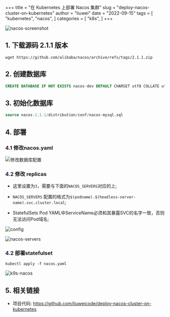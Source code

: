 +++
title = "在 Kubernetes 上部署 Nacos 集群"
slug = "deploy-nacos-cluster-on-kubernetes"
author = "liuwei"
date = "2022-09-15"
tags = [
    "kubernetes",
    "nacos",
]
categories = [
    "k8s",
]
+++

![nacos-screenshot](https://static.liuwei.co/202209/nacos/nacos-screenshot.png)

## 1. 下载源码 2.1.1 版本

```shell
wget https://github.com/alibaba/nacos/archive/refs/tags/2.1.1.zip
```

## 2. 创建数据库

```sql
CREATE DATABASE IF NOT EXISTS nacos-dev DEFAULT CHARSET utf8 COLLATE utf8_general_ci;
```

## 3. 初始化数据库

```sql
source nacos-2.1.1/distribution/conf/nacos-mysql.sql
```

## 4. 部署

### 4.1 修改nacos.yaml

![修改数据库配置](https://static.liuwei.co/202209/nacos/db-config.png) 


### 4.2 修改 replicas

- 这里设置为`3`，需要与下面的`NACOS_SERVERS`对应的上;

- `NACOS_SERVERS` 配置的格式为`$(podname).$(headless-server-name).svc.cluster.local`;

- StatefulSets Pod YAML中ServiceName必须和其暴露SVC的名字一致，否则无法访问Pod域名;

![config](https://static.liuwei.co/202209/nacos/config.png)

![nacos-servers](https://static.liuwei.co/202209/nacos/nacos-servers.png)

### 4.2 部署statefulset

```shell
kubectl apply -f nacos.yaml
```

![k9s-nacos](https://static.liuwei.co/202209/nacos/k9s-nacos.png)


## 5. 相关链接

- 项目代码: https://github.com/liuweicode/deploy-nacos-cluster-on-kubernetes


